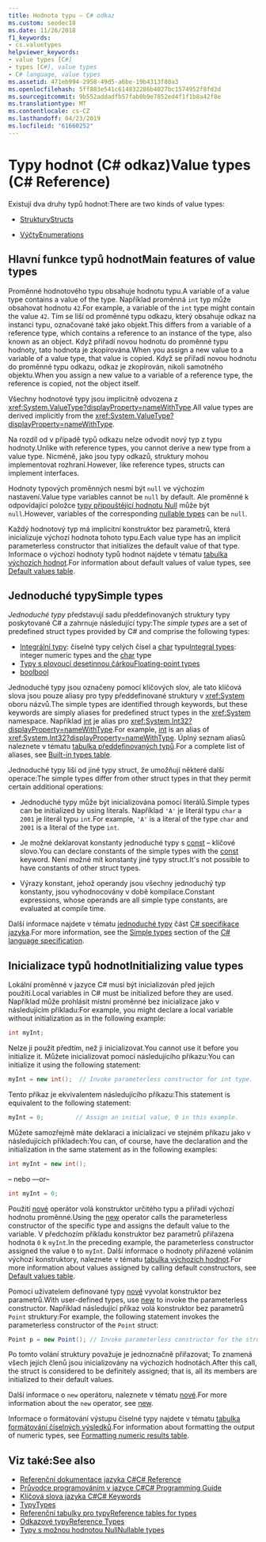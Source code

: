 ```yaml
---
title: Hodnota typu – C# odkaz
ms.custom: seodec18
ms.date: 11/26/2018
f1_keywords:
- cs.valuetypes
helpviewer_keywords:
- value types [C#]
- types [C#], value types
- C# language, value types
ms.assetid: 471eb994-2958-49d5-a6be-19b4313f80a3
ms.openlocfilehash: 5ff883e541c614832286b4027bc1574952f8fd3d
ms.sourcegitcommit: 9b552addadfb57fab0b9e7852ed4f1f1b8a42f8e
ms.translationtype: MT
ms.contentlocale: cs-CZ
ms.lasthandoff: 04/23/2019
ms.locfileid: "61660252"
---
```

# <a name="value-types-c-reference"></a><span data-ttu-id="4458d-102">Typy hodnot (C# odkaz)</span><span class="sxs-lookup"><span data-stu-id="4458d-102">Value types (C# Reference)</span></span>

<span data-ttu-id="4458d-103">Existují dva druhy typů hodnot:</span><span class="sxs-lookup"><span data-stu-id="4458d-103">There are two kinds of value types:</span></span>

- [<span data-ttu-id="4458d-104">Struktury</span><span class="sxs-lookup"><span data-stu-id="4458d-104">Structs</span></span>](struct.md)

- [<span data-ttu-id="4458d-105">Výčty</span><span class="sxs-lookup"><span data-stu-id="4458d-105">Enumerations</span></span>](enum.md)

## <a name="main-features-of-value-types"></a><span data-ttu-id="4458d-106">Hlavní funkce typů hodnot</span><span class="sxs-lookup"><span data-stu-id="4458d-106">Main features of value types</span></span>

<span data-ttu-id="4458d-107">Proměnné hodnotového typu obsahuje hodnotu typu.</span><span class="sxs-lookup"><span data-stu-id="4458d-107">A variable of a value type contains a value of the type.</span></span> <span data-ttu-id="4458d-108">Například proměnná `int` typ může obsahovat hodnotu `42`.</span><span class="sxs-lookup"><span data-stu-id="4458d-108">For example, a variable of the `int` type might contain the value `42`.</span></span> <span data-ttu-id="4458d-109">Tím se liší od proměnné typu odkazu, který obsahuje odkaz na instanci typu, označované také jako objekt.</span><span class="sxs-lookup"><span data-stu-id="4458d-109">This differs from a variable of a reference type, which contains a reference to an instance of the type, also known as an object.</span></span> <span data-ttu-id="4458d-110">Když přiřadí novou hodnotu do proměnné typu hodnoty, tato hodnota je zkopírována.</span><span class="sxs-lookup"><span data-stu-id="4458d-110">When you assign a new value to a variable of a value type, that value is copied.</span></span> <span data-ttu-id="4458d-111">Když se přiřadí novou hodnotu do proměnné typu odkazu, odkaz je zkopírován, nikoli samotného objektu.</span><span class="sxs-lookup"><span data-stu-id="4458d-111">When you assign a new value to a variable of a reference type, the reference is copied, not the object itself.</span></span>

<span data-ttu-id="4458d-112">Všechny hodnotové typy jsou implicitně odvozena z <xref:System.ValueType?displayProperty=nameWithType>.</span><span class="sxs-lookup"><span data-stu-id="4458d-112">All value types are derived implicitly from the <xref:System.ValueType?displayProperty=nameWithType>.</span></span>

<span data-ttu-id="4458d-113">Na rozdíl od v případě typů odkazu nelze odvodit nový typ z typu hodnoty.</span><span class="sxs-lookup"><span data-stu-id="4458d-113">Unlike with reference types, you cannot derive a new type from a value type.</span></span> <span data-ttu-id="4458d-114">Nicméně, jako jsou typy odkazů, struktury mohou implementovat rozhraní.</span><span class="sxs-lookup"><span data-stu-id="4458d-114">However, like reference types, structs can implement interfaces.</span></span>

<span data-ttu-id="4458d-115">Hodnoty typových proměnných nesmí být `null` ve výchozím nastavení.</span><span class="sxs-lookup"><span data-stu-id="4458d-115">Value type variables cannot be `null` by default.</span></span> <span data-ttu-id="4458d-116">Ale proměnné k odpovídající položce [typy připouštějící hodnotu Null](../../../csharp/programming-guide/nullable-types/index.md) může být `null`.</span><span class="sxs-lookup"><span data-stu-id="4458d-116">However, variables of the corresponding [nullable types](../../../csharp/programming-guide/nullable-types/index.md) can be `null`.</span></span>

<span data-ttu-id="4458d-117">Každý hodnotový typ má implicitní konstruktor bez parametrů, která inicializuje výchozí hodnota tohoto typu.</span><span class="sxs-lookup"><span data-stu-id="4458d-117">Each value type has an implicit parameterless constructor that initializes the default value of that type.</span></span> <span data-ttu-id="4458d-118">Informace o výchozí hodnoty typů hodnot najdete v tématu [tabulka výchozích hodnot](default-values-table.md).</span><span class="sxs-lookup"><span data-stu-id="4458d-118">For information about default values of value types, see [Default values table](default-values-table.md).</span></span>

## <a name="simple-types"></a><span data-ttu-id="4458d-119">Jednoduché typy</span><span class="sxs-lookup"><span data-stu-id="4458d-119">Simple types</span></span>

<span data-ttu-id="4458d-120">*Jednoduché typy* představují sadu předdefinovaných struktury typy poskytované C# a zahrnuje následující typy:</span><span class="sxs-lookup"><span data-stu-id="4458d-120">The *simple types* are a set of predefined struct types provided by C# and comprise the following types:</span></span>

- <span data-ttu-id="4458d-121">[Integrální typy](integral-types-table.md): číselné typy celých čísel a [char](char.md) typu</span><span class="sxs-lookup"><span data-stu-id="4458d-121">[Integral types](integral-types-table.md): integer numeric types and the [char](char.md) type</span></span>
- [<span data-ttu-id="4458d-122">Typy s plovoucí desetinnou čárkou</span><span class="sxs-lookup"><span data-stu-id="4458d-122">Floating-point types</span></span>](floating-point-types-table.md)
- [<span data-ttu-id="4458d-123">bool</span><span class="sxs-lookup"><span data-stu-id="4458d-123">bool</span></span>](bool.md)

<span data-ttu-id="4458d-124">Jednoduché typy jsou označeny pomocí klíčových slov, ale tato klíčová slova jsou pouze aliasy pro typy předdefinované struktury v <xref:System> oboru názvů.</span><span class="sxs-lookup"><span data-stu-id="4458d-124">The simple types are identified through keywords, but these keywords are simply aliases for predefined struct types in the <xref:System> namespace.</span></span> <span data-ttu-id="4458d-125">Například [int](int.md) je alias pro <xref:System.Int32?displayProperty=nameWithType>.</span><span class="sxs-lookup"><span data-stu-id="4458d-125">For example, [int](int.md) is an alias of <xref:System.Int32?displayProperty=nameWithType>.</span></span> <span data-ttu-id="4458d-126">Úplný seznam aliasů naleznete v tématu [tabulka předdefinovaných typů](built-in-types-table.md).</span><span class="sxs-lookup"><span data-stu-id="4458d-126">For a complete list of aliases, see [Built-in types table](built-in-types-table.md).</span></span>

<span data-ttu-id="4458d-127">Jednoduché typy liší od jiné typy struct, že umožňují některé další operace:</span><span class="sxs-lookup"><span data-stu-id="4458d-127">The simple types differ from other struct types in that they permit certain additional operations:</span></span>

- <span data-ttu-id="4458d-128">Jednoduché typy může být inicializována pomocí literálů.</span><span class="sxs-lookup"><span data-stu-id="4458d-128">Simple types can be initialized by using literals.</span></span> <span data-ttu-id="4458d-129">Například `'A'` je literál typu `char` a `2001` je literál typu `int`.</span><span class="sxs-lookup"><span data-stu-id="4458d-129">For example, `'A'` is a literal of the type `char` and `2001` is a literal of the type `int`.</span></span>

- <span data-ttu-id="4458d-130">Je možné deklarovat konstanty jednoduché typy s [const](const.md) – klíčové slovo.</span><span class="sxs-lookup"><span data-stu-id="4458d-130">You can declare constants of the simple types with the [const](const.md) keyword.</span></span> <span data-ttu-id="4458d-131">Není možné mít konstanty jiné typy struct.</span><span class="sxs-lookup"><span data-stu-id="4458d-131">It's not possible to have constants of other struct types.</span></span>

- <span data-ttu-id="4458d-132">Výrazy konstant, jehož operandy jsou všechny jednoduchý typ konstanty, jsou vyhodnocovány v době kompilace.</span><span class="sxs-lookup"><span data-stu-id="4458d-132">Constant expressions, whose operands are all simple type constants, are evaluated at compile time.</span></span>

<span data-ttu-id="4458d-133">Další informace najdete v tématu [jednoduché typy](~/_csharplang/spec/types.md#simple-types) část [ C# specifikace jazyka](../language-specification/index.md).</span><span class="sxs-lookup"><span data-stu-id="4458d-133">For more information, see the [Simple types](~/_csharplang/spec/types.md#simple-types) section of the [C# language specification](../language-specification/index.md).</span></span>

## <a name="initializing-value-types"></a><span data-ttu-id="4458d-134">Inicializace typů hodnot</span><span class="sxs-lookup"><span data-stu-id="4458d-134">Initializing value types</span></span>

<span data-ttu-id="4458d-135">Lokální proměnné v jazyce C# musí být inicializován před jejich použití.</span><span class="sxs-lookup"><span data-stu-id="4458d-135">Local variables in C# must be initialized before they are used.</span></span> <span data-ttu-id="4458d-136">Například může prohlásit místní proměnné bez inicializace jako v následujícím příkladu:</span><span class="sxs-lookup"><span data-stu-id="4458d-136">For example, you might declare a local variable without initialization as in the following example:</span></span>

```csharp
int myInt;
```

<span data-ttu-id="4458d-137">Nelze ji použít předtím, než ji inicializovat.</span><span class="sxs-lookup"><span data-stu-id="4458d-137">You cannot use it before you initialize it.</span></span> <span data-ttu-id="4458d-138">Můžete inicializovat pomocí následujícího příkazu:</span><span class="sxs-lookup"><span data-stu-id="4458d-138">You can initialize it using the following statement:</span></span>

```csharp
myInt = new int();  // Invoke parameterless constructor for int type.
```

<span data-ttu-id="4458d-139">Tento příkaz je ekvivalentem následujícího příkazu:</span><span class="sxs-lookup"><span data-stu-id="4458d-139">This statement is equivalent to the following statement:</span></span>

```csharp
myInt = 0;         // Assign an initial value, 0 in this example.
```

<span data-ttu-id="4458d-140">Můžete samozřejmě máte deklaraci a inicializaci ve stejném příkazu jako v následujících příkladech:</span><span class="sxs-lookup"><span data-stu-id="4458d-140">You can, of course, have the declaration and the initialization in the same statement as in the following examples:</span></span>

```csharp
int myInt = new int();
```

<span data-ttu-id="4458d-141">– nebo –</span><span class="sxs-lookup"><span data-stu-id="4458d-141">–or–</span></span>

```csharp
int myInt = 0;
```

<span data-ttu-id="4458d-142">Použití [nové](new.md) operátor volá konstruktor určitého typu a přiřadí výchozí hodnotu proměnné.</span><span class="sxs-lookup"><span data-stu-id="4458d-142">Using the [new](new.md) operator calls the parameterless constructor of the specific type and assigns the default value to the variable.</span></span> <span data-ttu-id="4458d-143">V předchozím příkladu konstruktor bez parametrů přiřazena hodnota `0` k `myInt`.</span><span class="sxs-lookup"><span data-stu-id="4458d-143">In the preceding example, the parameterless constructor assigned the value `0` to `myInt`.</span></span> <span data-ttu-id="4458d-144">Další informace o hodnoty přiřazené voláním výchozí konstruktory, naleznete v tématu [tabulka výchozích hodnot](default-values-table.md).</span><span class="sxs-lookup"><span data-stu-id="4458d-144">For more information about values assigned by calling default constructors, see [Default values table](default-values-table.md).</span></span>

<span data-ttu-id="4458d-145">Pomocí uživatelem definované typy [nové](new.md) vyvolat konstruktor bez parametrů.</span><span class="sxs-lookup"><span data-stu-id="4458d-145">With user-defined types, use [new](new.md) to invoke the parameterless constructor.</span></span> <span data-ttu-id="4458d-146">Například následující příkaz volá konstruktor bez parametrů `Point` struktury:</span><span class="sxs-lookup"><span data-stu-id="4458d-146">For example, the following statement invokes the parameterless constructor of the `Point` struct:</span></span>

```csharp
Point p = new Point(); // Invoke parameterless constructor for the struct.
```

<span data-ttu-id="4458d-147">Po tomto volání struktury považuje je jednoznačně přiřazovat; To znamená všech jejích členů jsou inicializovány na výchozích hodnotách.</span><span class="sxs-lookup"><span data-stu-id="4458d-147">After this call, the struct is considered to be definitely assigned; that is, all its members are initialized to their default values.</span></span>

<span data-ttu-id="4458d-148">Další informace o `new` operátoru, naleznete v tématu [nové](new.md).</span><span class="sxs-lookup"><span data-stu-id="4458d-148">For more information about the `new` operator, see [new](new.md).</span></span>

<span data-ttu-id="4458d-149">Informace o formátování výstupu číselné typy najdete v tématu [tabulka formátování číselných výsledků](formatting-numeric-results-table.md).</span><span class="sxs-lookup"><span data-stu-id="4458d-149">For information about formatting the output of numeric types, see [Formatting numeric results table](formatting-numeric-results-table.md).</span></span>

## <a name="see-also"></a><span data-ttu-id="4458d-150">Viz také:</span><span class="sxs-lookup"><span data-stu-id="4458d-150">See also</span></span>

- [<span data-ttu-id="4458d-151">Referenční dokumentace jazyka C#</span><span class="sxs-lookup"><span data-stu-id="4458d-151">C# Reference</span></span>](../index.md)
- [<span data-ttu-id="4458d-152">Průvodce programováním v jazyce C#</span><span class="sxs-lookup"><span data-stu-id="4458d-152">C# Programming Guide</span></span>](../../programming-guide/index.md)
- [<span data-ttu-id="4458d-153">Klíčová slova jazyka C#</span><span class="sxs-lookup"><span data-stu-id="4458d-153">C# Keywords</span></span>](index.md)
- [<span data-ttu-id="4458d-154">Typy</span><span class="sxs-lookup"><span data-stu-id="4458d-154">Types</span></span>](types.md)
- [<span data-ttu-id="4458d-155">Referenční tabulky pro typy</span><span class="sxs-lookup"><span data-stu-id="4458d-155">Reference tables for types</span></span>](reference-tables-for-types.md)
- [<span data-ttu-id="4458d-156">Odkazové typy</span><span class="sxs-lookup"><span data-stu-id="4458d-156">Reference Types</span></span>](reference-types.md)
- [<span data-ttu-id="4458d-157">Typy s možnou hodnotou Null</span><span class="sxs-lookup"><span data-stu-id="4458d-157">Nullable types</span></span>](../../programming-guide/nullable-types/index.md)